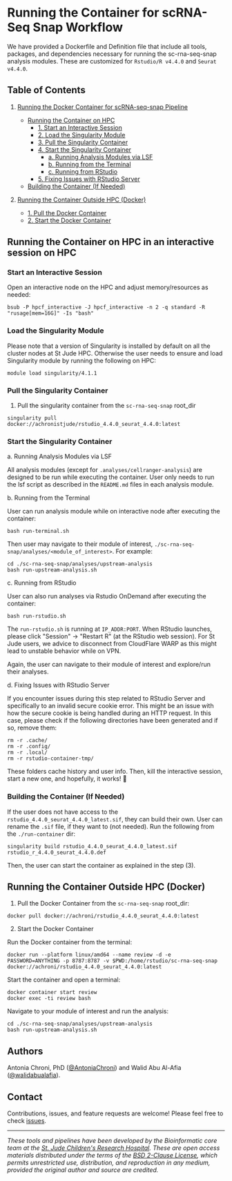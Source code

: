 # Running the Container for scRNA-Seq Snap Workflow

We have provided a Dockerfile and Definition file that include all tools, packages, and dependencies necessary for running the sc-rna-seq-snap analysis modules. These are customized for `Rstudio/R v4.4.0` and `Seurat v4.4.0`.


## Table of Contents

1. [Running the Docker Container for scRNA-seq-snap Pipeline](#running-the-docker-container-for-the-scrna-seq-snap-pipeline)
   - [Running the Container on HPC](#running-the-container-on-hpc)
     - [1. Start an Interactive Session](#1-start-an-interactive-session)
     - [2. Load the Singularity Module](#2-load-the-singularity-module)
     - [3. Pull the Singularity Container](#3-pull-the-singularity-container)
     - [4. Start the Singularity Container](#4-start-the-singularity-container)
       - [a. Running Analysis Modules via LSF](#a-running-analysis-modules-via-lsf)
       - [b. Running from the Terminal](#b-running-from-the-terminal)
       - [c. Running from RStudio](#c-running-from-rstudio)
     - [5. Fixing Issues with RStudio Server](#5-fixing-issues-with-rstudio-server)
   - [Building the Container (If Needed)](#building-the-container-if-needed)
   
2. [Running the Container Outside HPC (Docker)](#running-the-container-outside-hpc-docker)
   - [1. Pull the Docker Container](#1-pull-the-docker-container)
   - [2. Start the Docker Container](#2-start-the-docker-container)


## Running the Container on HPC in an interactive session on HPC

### Start an Interactive Session

Open an interactive node on the HPC and adjust memory/resources as needed:

```
bsub -P hpcf_interactive -J hpcf_interactive -n 2 -q standard -R "rusage[mem=16G]" -Is "bash"
```

### Load the Singularity Module

Please note that a version of Singularity is installed by default on all the cluster nodes at St Jude HPC. Otherwise the user needs to ensure and load Singularity module by running the following on HPC:

```
module load singularity/4.1.1
```

### Pull the Singularity Container

1. Pull the singularity container from the `sc-rna-seq-snap` root_dir

```
singularity pull docker://achronistjude/rstudio_4.4.0_seurat_4.4.0:latest
```


### Start the Singularity Container

a. Running Analysis Modules via LSF

All analysis modules (except for `.analyses/cellranger-analysis`) are designed to be run while executing the container. User only needs to run the lsf script as described in the `README.md` files in each analysis module.


b. Running from the Terminal

User can run analysis module while on interactive node after executing the container:

```
bash run-terminal.sh
```

Then user may navigate to their module of interest, `./sc-rna-seq-snap/analyses/<module_of_interest>`. For example:

```
cd ./sc-rna-seq-snap/analyses/upstream-analysis
bash run-upstream-analysis.sh
```


c. Running from RStudio

User can also run analyses via Rstudio OnDemand after executing the container:

```
bash run-rstudio.sh
```

The `run-rstudio.sh` is running at `IP_ADDR:PORT`. When RStudio launches, please click "Session" -> "Restart R" (at the RStudio web session). For St Jude users, we advice to disconnect from CloudFlare WARP as this might lead to unstable behavior while on VPN.

Again, the user can navigate to their module of interest and explore/run their analyses.


d. Fixing Issues with RStudio Server

If you encounter issues during this step related to RStudio Server and specifically to an invalid secure cookie error. This might be an issue with how the secure cookie is being handled during an HTTP request. In this case, please check if the following directories have been generated and if so, remove them:

```
rm -r .cache/
rm -r .config/
rm -r .local/
rm -r rstudio-container-tmp/
```

These folders cache history and user info. Then, kill the interactive session, start a new one, and hopefully, it works! 🎉


### Building the Container (If Needed)

If the user does not have access to the `rstudio_4.4.0_seurat_4.4.0_latest.sif`, they can build their own. 
User can rename the `.sif` file, if they want to (not needed). Run the following from the `./run-container` dir:
```
singularity build rstudio_4.4.0_seurat_4.4.0_latest.sif rstudio_r_4.4.0_seurat_4.4.0.def
```

Then, the user can start the container as explained in the step (3).


## Running the Container Outside HPC (Docker)

1. Pull the Docker Container from the `sc-rna-seq-snap` root_dir:

```
docker pull docker://achroni/rstudio_4.4.0_seurat_4.4.0:latest
```

2. Start the Docker Container

Run the Docker container from the terminal:

```
docker run --platform linux/amd64 --name review -d -e PASSWORD=ANYTHING -p 8787:8787 -v $PWD:/home/rstudio/sc-rna-seq-snap docker://achroni/rstudio_4.4.0_seurat_4.4.0:latest
```

Start the container and open a terminal:

```
docker container start review
docker exec -ti review bash
```

Navigate to your module of interest and run the analysis:

```
cd ./sc-rna-seq-snap/analyses/upstream-analysis
bash run-upstream-analysis.sh
```


## Authors

Antonia Chroni, PhD ([@AntoniaChroni](https://github.com/AntoniaChroni)) and 
Walid Abu Al-Afia ([@walidabualafia](https://github.com/walidabualafia)).


## Contact

Contributions, issues, and feature requests are welcome! Please feel free to check [issues](https://github.com/stjude-dnb-binfcore/sc-rna-seq-snap/issues).

---

*These tools and pipelines have been developed by the Bioinformatic core team at the [St. Jude Children's Research Hospital](https://www.stjude.org/). These are open access materials distributed under the terms of the [BSD 2-Clause License](https://opensource.org/license/bsd-2-clause), which permits unrestricted use, distribution, and reproduction in any medium, provided the original author and source are credited.*
